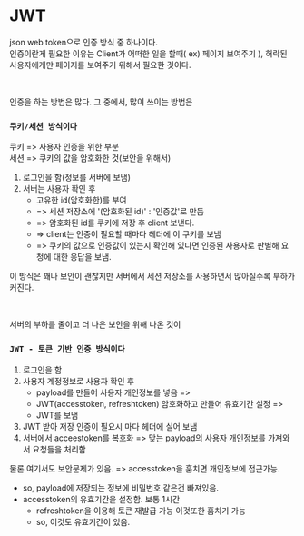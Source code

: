# JWT
json web token으로 인증 방식 중 하나이다.  
인증이란게 필요한 이유는 Client가 어떠한 일을 할때( ex) 페이지 보여주기 ), 허락된 사용자에게만 페이지를 보여주기 위해서 필요한 것이다.  

<br>

인증을 하는 방법은 많다. 그 중에서, 많이 쓰이는 방법은  

### `쿠키/세션 방식이다`  

쿠키 => 사용자 인증을 위한 부분  
세션 => 쿠키의 값을 암호화한 것(보안을 위해서)  

1. 로그인을 함(정보를 서버에 보냄)
2. 서버는 사용자 확인 후  
    - 고유한 id(암호화한)를 부여
    - => 세션 저장소에 '(암호화된 id)' : '인증값'로 만듬
    - => 암호화된 id를 쿠키에 저장 후 client 보낸다.
    - => client는 인증이 필요할 때마다 헤더에 이 쿠키를 보냄
    - => 쿠키의 값으로 인증값이 있는지 확인해 있다면 인증된 사용자로 판별해 요청에 대한 응답을 보냄.

이 방식은 꽤나 보안이 괜찮지만 서버에서 세션 저장소를 사용하면서 많아질수록 부하가 커진다.

<br>

서버의 부하를 줄이고 더 나은 보안을 위해 나온 것이  
### `JWT - 토큰 기반 인증 방식이다`

1. 로그인을 함
2. 사용자 계정정보로 사용자 확인 후
    - payload를 만들어 사용자 개인정보를 넣음 =>
    - JWT(accesstoken, refreshtoken) 암호화하고 만들어 유효기간 설정 =>
    - JWT를 보냄
3. JWT 받아 저장 인증이 필요시 마다 헤더에 실어 보냄
4. 서버에서 acceestoken를 복호화 => 맞는 payload의 사용자 개인정보를 가져와서 요청들을 처리함

물론 여기서도 보안문제가 있음. => accesstoken을 훔치면 개인정보에 접근가능.
- so, payload에 저장되는 정보에 비밀번호 같은건 빠져있음.
- accesstoken의 유효기간을 설정함. 보통 1시간
    - refreshtoken을 이용해 토큰 재발급 가능 이것또한 훔치기 가능
    - so, 이것도 유효기간이 있음.
